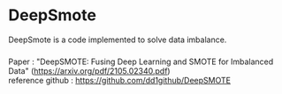 # DeepSmote
DeepSmote is a code implemented to solve data imbalance.


###
Paper : "DeepSMOTE: Fusing Deep Learning and SMOTE for Imbalanced Data" (https://arxiv.org/pdf/2105.02340.pdf)  
reference github : https://github.com/dd1github/DeepSMOTE
